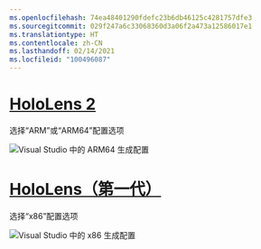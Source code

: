```yaml
---
ms.openlocfilehash: 74ea48401290fdefc23b6db46125c4281757dfe3
ms.sourcegitcommit: 029f247a6c33068360d3a06f2a473a12586017e1
ms.translationtype: HT
ms.contentlocale: zh-CN
ms.lasthandoff: 02/14/2021
ms.locfileid: "100496087"
---
```

# <a name="hololens-2"></a>[HoloLens 2](#tab/hl2)

选择“ARM”或“ARM64”配置选项 

![Visual Studio 中的 ARM64 生成配置](../images/arm64setting.png)

# <a name="hololens-1st-gen"></a>[HoloLens（第一代）](#tab/hl)

选择“x86”配置选项

![Visual Studio 中的 x86 生成配置](../images/x86setting.png)
